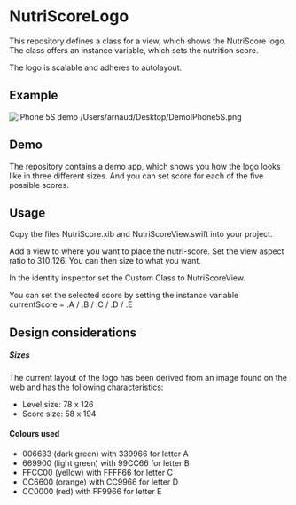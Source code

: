 # NutriScoreLogo

This repository defines a class for a view, which shows the NutriScore logo. The class offers an instance variable, which sets the nutrition score.

The logo is scalable and adheres to autolayout.

## Example

![iPhone 5S demo](https://github.com/aleene/NutriScoreLogo/blob/master/iPhone5SscreenShot.png)
/Users/arnaud/Desktop/DemoIPhone5S.png

## Demo

The repository contains a demo app, which shows you how the logo looks like in three different sizes. And you can set score for each of the five possible scores.

## Usage

Copy the files NutriScore.xib and NutriScoreView.swift into your project.

Add a view to where you want to place the nutri-score. Set the view aspect ratio to 310:126. You can then size to what you want.

In the identity inspector set the Custom Class to NutriScoreView.

You can set the selected score by setting the instance variable currentScore = .A / .B / .C / .D / .E

## Design considerations

##### Sizes

The current layout of the logo has been derived from an image found on the web and has the following characteristics:

- Level size: 78 x 126
- Score size: 58 x 194

#### Colours used

- 006633 (dark green) with 339966 for letter A
- 669900 (light green) with 99CC66 for letter B
- FFCC00 (yellow) with FFFF66 for letter C
- CC6600 (orange) with CC9966 for letter D
- CC0000 (red) with FF9966 for letter E
